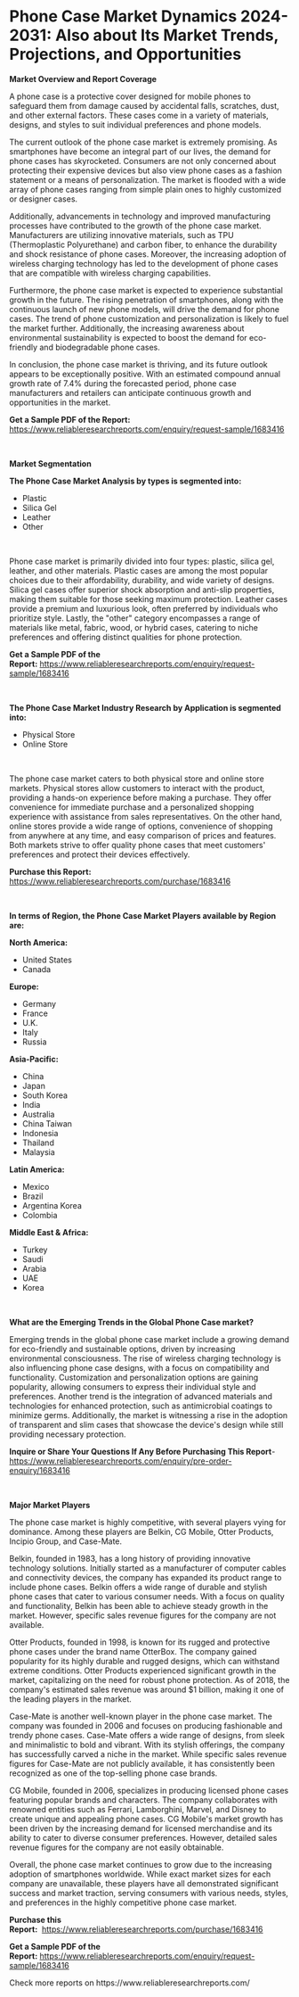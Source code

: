 <p><h1>Phone Case Market Dynamics 2024-2031: Also about Its Market Trends, Projections, and Opportunities</h1></p><p><strong>Market Overview and Report Coverage</strong></p>
<p><p>A phone case is a protective cover designed for mobile phones to safeguard them from damage caused by accidental falls, scratches, dust, and other external factors. These cases come in a variety of materials, designs, and styles to suit individual preferences and phone models.</p><p>The current outlook of the phone case market is extremely promising. As smartphones have become an integral part of our lives, the demand for phone cases has skyrocketed. Consumers are not only concerned about protecting their expensive devices but also view phone cases as a fashion statement or a means of personalization. The market is flooded with a wide array of phone cases ranging from simple plain ones to highly customized or designer cases.</p><p>Additionally, advancements in technology and improved manufacturing processes have contributed to the growth of the phone case market. Manufacturers are utilizing innovative materials, such as TPU (Thermoplastic Polyurethane) and carbon fiber, to enhance the durability and shock resistance of phone cases. Moreover, the increasing adoption of wireless charging technology has led to the development of phone cases that are compatible with wireless charging capabilities.</p><p>Furthermore, the phone case market is expected to experience substantial growth in the future. The rising penetration of smartphones, along with the continuous launch of new phone models, will drive the demand for phone cases. The trend of phone customization and personalization is likely to fuel the market further. Additionally, the increasing awareness about environmental sustainability is expected to boost the demand for eco-friendly and biodegradable phone cases.</p><p>In conclusion, the phone case market is thriving, and its future outlook appears to be exceptionally positive. With an estimated compound annual growth rate of 7.4% during the forecasted period, phone case manufacturers and retailers can anticipate continuous growth and opportunities in the market.</p></p>
<p><strong>Get a Sample PDF of the Report:</strong> <a href="https://www.reliableresearchreports.com/enquiry/request-sample/1683416">https://www.reliableresearchreports.com/enquiry/request-sample/1683416</a></p>
<p>&nbsp;</p>
<p><strong>Market Segmentation</strong></p>
<p><strong>The Phone Case Market Analysis by types is segmented into:</strong></p>
<p><ul><li>Plastic</li><li>Silica Gel</li><li>Leather</li><li>Other</li></ul></p>
<p>&nbsp;</p>
<p><p>Phone case market is primarily divided into four types: plastic, silica gel, leather, and other materials. Plastic cases are among the most popular choices due to their affordability, durability, and wide variety of designs. Silica gel cases offer superior shock absorption and anti-slip properties, making them suitable for those seeking maximum protection. Leather cases provide a premium and luxurious look, often preferred by individuals who prioritize style. Lastly, the "other" category encompasses a range of materials like metal, fabric, wood, or hybrid cases, catering to niche preferences and offering distinct qualities for phone protection.</p></p>
<p><strong>Get a Sample PDF of the Report:</strong>&nbsp;<a href="https://www.reliableresearchreports.com/enquiry/request-sample/1683416">https://www.reliableresearchreports.com/enquiry/request-sample/1683416</a></p>
<p>&nbsp;</p>
<p><strong>The Phone Case Market Industry Research by Application is segmented into:</strong></p>
<p><ul><li>Physical Store</li><li>Online Store</li></ul></p>
<p>&nbsp;</p>
<p><p>The phone case market caters to both physical store and online store markets. Physical stores allow customers to interact with the product, providing a hands-on experience before making a purchase. They offer convenience for immediate purchase and a personalized shopping experience with assistance from sales representatives. On the other hand, online stores provide a wide range of options, convenience of shopping from anywhere at any time, and easy comparison of prices and features. Both markets strive to offer quality phone cases that meet customers' preferences and protect their devices effectively.</p></p>
<p><strong>Purchase this Report:</strong>&nbsp; <a href="https://www.reliableresearchreports.com/purchase/1683416">https://www.reliableresearchreports.com/purchase/1683416</a></p>
<p>&nbsp;</p>
<p><strong>In terms of Region, the Phone Case Market Players available by Region are:</strong></p>
<p>
    <p> <strong> North America: </strong>
        <ul>
            <li>United States</li>
            <li>Canada</li>
        </ul>
        </p> 
    <p> <strong> Europe: </strong>
        <ul>
            <li>Germany</li>
            <li>France</li>
            <li>U.K.</li>
            <li>Italy</li>
            <li>Russia</li>
        </ul>
        </p> 
    <p> <strong> Asia-Pacific: </strong>
        <ul>
            <li>China</li>
            <li>Japan</li>
            <li>South Korea</li>
            <li>India</li>
            <li>Australia</li>
            <li>China Taiwan</li>
            <li>Indonesia</li>
            <li>Thailand</li>
            <li>Malaysia</li>
        </ul>
        </p> 
    <p> <strong> Latin America: </strong>
        <ul>
            <li>Mexico</li>
            <li>Brazil</li>
            <li>Argentina Korea</li>
            <li>Colombia</li>
        </ul>
        </p> 
    <p> <strong> Middle East & Africa: </strong>
        <ul>
            <li>Turkey</li>
            <li>Saudi</li>
            <li>Arabia</li>
            <li>UAE</li>
            <li>Korea</li>
        </ul>
    </p>
    </p>
<p>&nbsp;</p>
<p><strong>What are the Emerging Trends in the Global Phone Case market?</strong></p>
<p><p>Emerging trends in the global phone case market include a growing demand for eco-friendly and sustainable options, driven by increasing environmental consciousness. The rise of wireless charging technology is also influencing phone case designs, with a focus on compatibility and functionality. Customization and personalization options are gaining popularity, allowing consumers to express their individual style and preferences. Another trend is the integration of advanced materials and technologies for enhanced protection, such as antimicrobial coatings to minimize germs. Additionally, the market is witnessing a rise in the adoption of transparent and slim cases that showcase the device's design while still providing necessary protection.</p></p>
<p><strong>Inquire or Share Your Questions If Any Before Purchasing This Report</strong>- <a href="https://www.reliableresearchreports.com/enquiry/pre-order-enquiry/1683416">https://www.reliableresearchreports.com/enquiry/pre-order-enquiry/1683416</a></p>
<p>&nbsp;</p>
<p><strong>Major Market Players</strong></p>
<p><p>The phone case market is highly competitive, with several players vying for dominance. Among these players are Belkin, CG Mobile, Otter Products, Incipio Group, and Case-Mate.</p><p>Belkin, founded in 1983, has a long history of providing innovative technology solutions. Initially started as a manufacturer of computer cables and connectivity devices, the company has expanded its product range to include phone cases. Belkin offers a wide range of durable and stylish phone cases that cater to various consumer needs. With a focus on quality and functionality, Belkin has been able to achieve steady growth in the market. However, specific sales revenue figures for the company are not available.</p><p>Otter Products, founded in 1998, is known for its rugged and protective phone cases under the brand name OtterBox. The company gained popularity for its highly durable and rugged designs, which can withstand extreme conditions. Otter Products experienced significant growth in the market, capitalizing on the need for robust phone protection. As of 2018, the company's estimated sales revenue was around $1 billion, making it one of the leading players in the market.</p><p>Case-Mate is another well-known player in the phone case market. The company was founded in 2006 and focuses on producing fashionable and trendy phone cases. Case-Mate offers a wide range of designs, from sleek and minimalistic to bold and vibrant. With its stylish offerings, the company has successfully carved a niche in the market. While specific sales revenue figures for Case-Mate are not publicly available, it has consistently been recognized as one of the top-selling phone case brands.</p><p>CG Mobile, founded in 2006, specializes in producing licensed phone cases featuring popular brands and characters. The company collaborates with renowned entities such as Ferrari, Lamborghini, Marvel, and Disney to create unique and appealing phone cases. CG Mobile's market growth has been driven by the increasing demand for licensed merchandise and its ability to cater to diverse consumer preferences. However, detailed sales revenue figures for the company are not easily obtainable.</p><p>Overall, the phone case market continues to grow due to the increasing adoption of smartphones worldwide. While exact market sizes for each company are unavailable, these players have all demonstrated significant success and market traction, serving consumers with various needs, styles, and preferences in the highly competitive phone case market.</p></p>
<p><strong>Purchase this Report:</strong>&nbsp;&nbsp;<a href="https://www.reliableresearchreports.com/purchase/1683416">https://www.reliableresearchreports.com/purchase/1683416</a></p>
<p></p>
<p><strong>Get a Sample PDF of the Report:</strong>&nbsp;<a href="https://www.reliableresearchreports.com/enquiry/request-sample/1683416">https://www.reliableresearchreports.com/enquiry/request-sample/1683416</a></p>
<p>Check more reports on https://www.reliableresearchreports.com/</p>